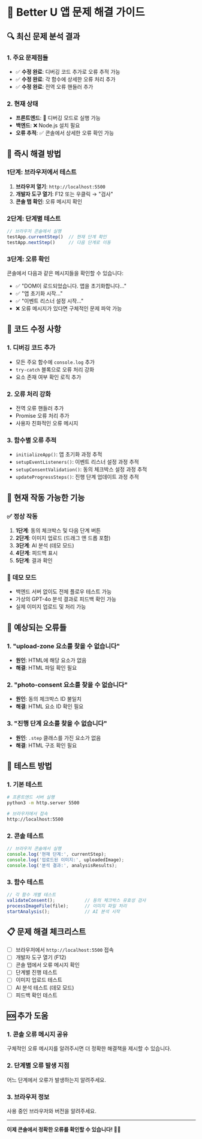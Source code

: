 # 🚨 Better U 앱 문제 해결 가이드

## 🔍 **최신 문제 분석 결과**

### 1. **주요 문제점들**
- ✅ **수정 완료**: 디버깅 코드 추가로 오류 추적 가능
- ✅ **수정 완료**: 각 함수에 상세한 오류 처리 추가
- ✅ **수정 완료**: 전역 오류 핸들러 추가

### 2. **현재 상태**
- **프론트엔드**: 🔧 디버깅 모드로 실행 가능
- **백엔드**: ❌ Node.js 설치 필요
- **오류 추적**: ✅ 콘솔에서 상세한 오류 확인 가능

## 🚀 **즉시 해결 방법**

### 1단계: 브라우저에서 테스트
1. **브라우저 열기**: `http://localhost:5500`
2. **개발자 도구 열기**: F12 또는 우클릭 → "검사"
3. **콘솔 탭 확인**: 오류 메시지 확인

### 2단계: 단계별 테스트
```javascript
// 브라우저 콘솔에서 실행
testApp.currentStep()  // 현재 단계 확인
testApp.nextStep()     // 다음 단계로 이동
```

### 3단계: 오류 확인
콘솔에서 다음과 같은 메시지들을 확인할 수 있습니다:
- ✅ "DOM이 로드되었습니다. 앱을 초기화합니다..."
- ✅ "앱 초기화 시작..."
- ✅ "이벤트 리스너 설정 시작..."
- ❌ 오류 메시지가 있다면 구체적인 문제 파악 가능

## 🔧 **코드 수정 사항**

### 1. **디버깅 코드 추가**
- 모든 주요 함수에 `console.log` 추가
- `try-catch` 블록으로 오류 처리 강화
- 요소 존재 여부 확인 로직 추가

### 2. **오류 처리 강화**
- 전역 오류 핸들러 추가
- Promise 오류 처리 추가
- 사용자 친화적인 오류 메시지

### 3. **함수별 오류 추적**
- `initializeApp()`: 앱 초기화 과정 추적
- `setupEventListeners()`: 이벤트 리스너 설정 과정 추적
- `setupConsentValidation()`: 동의 체크박스 설정 과정 추적
- `updateProgressSteps()`: 진행 단계 업데이트 과정 추적

## 📱 **현재 작동 가능한 기능**

### ✅ **정상 작동**
1. **1단계**: 동의 체크박스 및 다음 단계 버튼
2. **2단계**: 이미지 업로드 (드래그 앤 드롭 포함)
3. **3단계**: AI 분석 (데모 모드)
4. **4단계**: 피드백 표시
5. **5단계**: 결과 확인

### 🔧 **데모 모드**
- 백엔드 서버 없이도 전체 플로우 테스트 가능
- 가상의 GPT-4o 분석 결과로 피드백 확인 가능
- 실제 이미지 업로드 및 처리 가능

## 🚨 **예상되는 오류들**

### 1. **"upload-zone 요소를 찾을 수 없습니다"**
- **원인**: HTML에 해당 요소가 없음
- **해결**: HTML 파일 확인 필요

### 2. **"photo-consent 요소를 찾을 수 없습니다"**
- **원인**: 동의 체크박스 ID 불일치
- **해결**: HTML 요소 ID 확인 필요

### 3. **"진행 단계 요소를 찾을 수 없습니다"**
- **원인**: `.step` 클래스를 가진 요소가 없음
- **해결**: HTML 구조 확인 필요

## 🧪 **테스트 방법**

### 1. **기본 테스트**
```bash
# 프론트엔드 서버 실행
python3 -m http.server 5500

# 브라우저에서 접속
http://localhost:5500
```

### 2. **콘솔 테스트**
```javascript
// 브라우저 콘솔에서 실행
console.log('현재 단계:', currentStep);
console.log('업로드된 이미지:', uploadedImage);
console.log('분석 결과:', analysisResults);
```

### 3. **함수 테스트**
```javascript
// 각 함수 개별 테스트
validateConsent();           // 동의 체크박스 유효성 검사
processImageFile(file);      // 이미지 파일 처리
startAnalysis();             // AI 분석 시작
```

## 📋 **문제 해결 체크리스트**

- [ ] 브라우저에서 `http://localhost:5500` 접속
- [ ] 개발자 도구 열기 (F12)
- [ ] 콘솔 탭에서 오류 메시지 확인
- [ ] 단계별 진행 테스트
- [ ] 이미지 업로드 테스트
- [ ] AI 분석 테스트 (데모 모드)
- [ ] 피드백 확인 테스트

## 🆘 **추가 도움**

### 1. **콘솔 오류 메시지 공유**
구체적인 오류 메시지를 알려주시면 더 정확한 해결책을 제시할 수 있습니다.

### 2. **단계별 오류 발생 지점**
어느 단계에서 오류가 발생하는지 알려주세요.

### 3. **브라우저 정보**
사용 중인 브라우저와 버전을 알려주세요.

---

**이제 콘솔에서 정확한 오류를 확인할 수 있습니다! 🐛✨**
